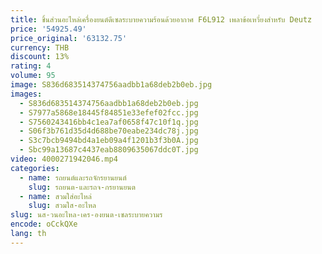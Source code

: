 ```yaml
---
title: ชิ้นส่วนอะไหล่เครื่องยนต์ดีเซลระบายความร้อนด้วยอากาศ F6L912 เพลาข้อเหวี่ยงสําหรับ Deutz
price: '54925.49'
price_original: '63132.75'
currency: THB
discount: 13%
rating: 4
volume: 95
image: S836d683514374756aadbb1a68deb2b0eb.jpg
images:
  - S836d683514374756aadbb1a68deb2b0eb.jpg
  - S7977a5868e18445f84851e33efef02fcc.jpg
  - S7560243416bb4c1ea7af0658f47c10f1q.jpg
  - S06f3b761d35d4d688be70eabe234dc78j.jpg
  - S3c7bcb9494bd4a1eb09a4f1201b3f3b0A.jpg
  - Sbc99a13687c4437eab8809635067ddc0T.jpg
video: 4000271942046.mp4
categories:
  - name: รถยนต์และรถจักรยานยนต์
    slug: รถยนต-และรถจ-กรยานยนต
  - name: สวมใส่อะไหล่
    slug: สวมใส-อะไหล
slug: นส-วนอะไหล-เคร-องยนต-เซลระบายความร
encode: oCckQXe
lang: th
---
```

  